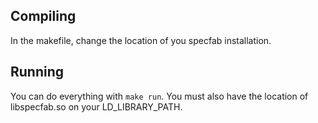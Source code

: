 ## Compiling

In the makefile, change the location of you specfab installation.

## Running
You can do everything with `make run`. You must also have the location of libspecfab.so on your LD_LIBRARY_PATH.
